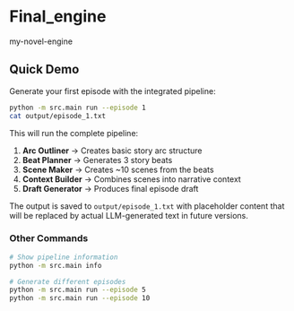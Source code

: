 # Final_engine
my-novel-engine

## Quick Demo

Generate your first episode with the integrated pipeline:

```bash
python -m src.main run --episode 1
cat output/episode_1.txt
```

This will run the complete pipeline:
1. **Arc Outliner** → Creates basic story arc structure
2. **Beat Planner** → Generates 3 story beats 
3. **Scene Maker** → Creates ~10 scenes from the beats
4. **Context Builder** → Combines scenes into narrative context
5. **Draft Generator** → Produces final episode draft

The output is saved to `output/episode_1.txt` with placeholder content that will be replaced by actual LLM-generated text in future versions.

### Other Commands

```bash
# Show pipeline information
python -m src.main info

# Generate different episodes
python -m src.main run --episode 5
python -m src.main run --episode 10
```

